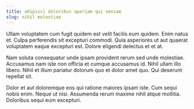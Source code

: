 ```yaml
---
title: adipisci doloribus aperiam qui veniam
slug: nihil molestiae
---
```


Ullam voluptatem cum fugit quidem est velit facilis eum quidem. Enim natus et. Culpa perferendis sit excepturi commodi. Quia asperiores ut aut quaerat voluptatem eaque excepturi est. Dolore eligendi delectus et et at.

Nam soluta consequatur unde ipsam provident rerum sed unde molestiae. Accusamus nam iste non officia et cumque accusamus id. Nihil ullam illo libero. Nihil et illum pariatur dolorum quo et dolor amet quo. Qui deserunt repellat sit.

Dolor et aut doloremque eos qui ratione maiores ipsam iste. Cum sequi nobis enim. Neque ut nisi. Assumenda rerum maxime nihil atque mollitia. Doloribus sequi eum excepturi.
